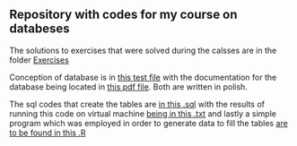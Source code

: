 ## Repository with codes for my course on databeses
The solutions to exercises that were solved during the calsses are in the folder [Exercises](https://github.com/Kertoo/DataBasesCourseWork/tree/master/Excercises)

Conception of database is in [this test file](https://github.com/Kertoo/DataBasesCourseWork/blob/master/P0%20Koncepcja%20projektu.txt) with the documentation for the database being located in [this pdf file](https://github.com/Kertoo/DataBasesCourseWork/blob/master/Bazy_danych____dokumentacja%201.pdf). Both are written in polish.

The sql codes that create the tables are [in this .sql](https://github.com/Kertoo/DataBasesCourseWork/blob/master/Skrypt_sql_projekt.sql) with the results of running this code on virtual machine [being in this .txt](https://github.com/Kertoo/DataBasesCourseWork/blob/master/Wyniki.txt) and lastly a simple program which was employed in order to generate data to fill the tables [are to be found in this .R](https://github.com/Kertoo/DataBasesCourseWork/blob/master/generowanie_danych.R)
